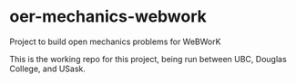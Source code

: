 # oer-mechanics-webwork
Project to build open mechanics problems for WeBWorK

This is the working repo for this project, being run between UBC, Douglas College, and USask. 
